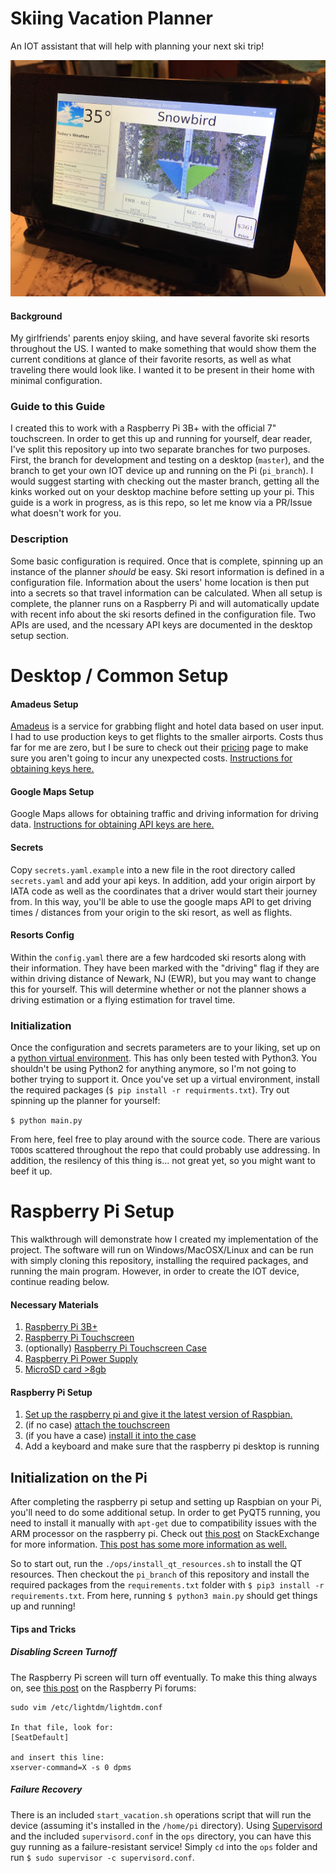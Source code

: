 # Skiing Vacation Planner

An IOT assistant that will help with planning your next ski trip!  

![](./imgs/1.jpeg "")

#### Background

My girlfriends' parents enjoy skiing, and have several favorite ski resorts throughout the US.  I wanted to make something
that would show them the current conditions at glance of their favorite resorts, as well as what traveling there would 
look like.  I wanted it to be present in their home with minimal configuration.

### Guide to this Guide

I created this to work with a Raspberry Pi 3B+ with the official 7" touchscreen.  In order to get this up and running
for yourself, dear reader, I've split this repository up into two separate branches for two purposes.  First, the branch
for development and testing on a desktop (`master`), and the branch to get your own IOT device up and running on the Pi (`pi_branch`).
I would suggest starting with checking out the master branch, getting all the kinks worked out on your desktop machine 
before setting up your pi.  This guide is a work in progress, as is this repo, so let me know via a PR/Issue what doesn't
work for you.

### Description

Some basic configuration is required. Once that is complete, spinning up an instance of the planner _should_ be easy.
Ski resort information is defined in a configuration file.  Information about the users' home location is then put into a secrets
so that travel information can be calculated.  When all setup is complete, the planner runs on a Raspberry Pi and will
automatically update with recent info about the ski resorts defined in the configuration file. Two APIs are used, and
the ncessary API keys are documented in the desktop setup section.

# Desktop / Common Setup

#### Amadeus Setup

[Amadeus](https://developers.amadeus.com/) is a service for grabbing flight and hotel data based on user input.  I had to use production keys to get flights
to the smaller airports.  Costs thus far for me are zero, but I be sure to check out their [pricing](https://developers.amadeus.com/pricing)
page to make sure you aren't going to incur any unexpected costs.  [Instructions for obtaining keys here.](https://developers.amadeus.com/get-started/category?id=79&durl=334&parentId=NaN)

#### Google Maps Setup

Google Maps allows for obtaining traffic and driving information for driving data.  [Instructions for obtaining API keys are here.](https://developers.google.com/maps/gmp-get-started)

#### Secrets

Copy `secrets.yaml.example` into a new file in the root directory called `secrets.yaml` and add your api keys. In addition,
add your origin airport by IATA code as well as the coordinates that a driver would start their journey from.  In this
way, you'll be able to use the google maps API to get driving times / distances from your origin to the ski resort, as well
as flights.  

#### Resorts Config

Within the `config.yaml` there are a few hardcoded ski resorts along with their information.  They have been marked with
the "driving" flag if they are within driving distance of Newark, NJ (EWR), but you may want to change this for yourself.
This will determine whether or not the planner shows a driving estimation or a flying estimation for travel time.

### Initialization

Once the configuration and secrets parameters are to your liking, set up on a [python virtual environment](https://docs.python.org/3/library/venv.html).  This has only
been tested with Python3.  You shouldn't be using Python2 for anything anymore, so I'm not going to bother trying to 
support it.  Once you've set up a virtual environment, install the required packages (`$ pip install -r requirments.txt`).
Try out spinning up the planner for yourself:

`$ python main.py`

From here, feel free to play around with the source code.  There are various `TODO`s scattered throughout the repo that 
could probably use addressing.  In addition, the resilency of this thing is... not great yet, so you might want to beef it up.

# Raspberry Pi Setup

This walkthrough will demonstrate how I created my implementation of the project.  The software will run on Windows/MacOSX/Linux
and can be run with simply cloning this repository, installing the required packages, and running the main program.  However, 
in order to create the IOT device, continue reading below.

#### Necessary Materials

1. [Raspberry Pi 3B+](https://www.adafruit.com/product/3775)
2. [Raspberry Pi Touchscreen](https://www.adafruit.com/product/2718)
3. (optionally) [Raspberry Pi Touchscreen Case](https://smarticase.com/products/smartipi-touch)
4. [Raspberry Pi Power Supply](https://www.adafruit.com/product/1995)
5. [MicroSD card >8gb](https://smile.amazon.com/gp/product/B07K83HSLF)

#### Raspberry Pi Setup

1. [Set up the raspberry pi and give it the latest version of Raspbian.](https://www.raspberrypi.org/documentation/installation/installing-images/)
2. (if no case) [attach the touchscreen](https://cdn-shop.adafruit.com/product-files/2718/2718build.jpg)
3. (if you have a case) [install it into the case](https://www.youtube.com/watch?v=XKVd5638T_8)
4. Add a keyboard and make sure that the raspberry pi desktop is running

## Initialization on the Pi

After completing the raspberry pi setup and setting up Raspbian on your Pi, you'll need to do some additional setup.  In order to
get PyQT5 running, you need to install it manually with `apt-get` due to compatibility issues with the ARM processor on 
the raspberry pi.  Check out [this post](https://raspberrypi.stackexchange.com/questions/62939/pyqt5-on-a-raspberry-pi) on StackExchange for 
more information.  [This post has some more information as well.](https://projects.webvoss.de/2018/11/04/quick-note-web-view-with-pyqt5-and-qt-5-7-on-raspberry-pi/)

So to start out, run the `./ops/install_qt_resources.sh` to install the QT resources.  Then checkout the `pi_branch` of 
this repository and install the required packages from the `requirements.txt` folder with `$ pip3 install -r requirements.txt`.
From here, running `$ python3 main.py` should get things up and running!

#### Tips and Tricks

##### Disabling Screen Turnoff

The Raspberry Pi screen will turn off eventually.  To make this thing always on, see [this post](https://www.raspberrypi.org/forums/viewtopic.php?t=18200#p185781)
on the Raspberry Pi forums:

```
sudo vim /etc/lightdm/lightdm.conf

In that file, look for:
[SeatDefault]

and insert this line:
xserver-command=X -s 0 dpms
```

##### Failure Recovery

There is an included `start_vacation.sh` operations script that will run the device (assuming it's installed in the `/home/pi`
directory).  Using [Supervisord](http://supervisord.org/introduction.html) and the included `supervisord.conf` in the `ops`
directory, you can have this guy running as a failure-resistant service!  Simply `cd` into the `ops` folder and run `$ sudo supervisor -c supervisord.conf`.

